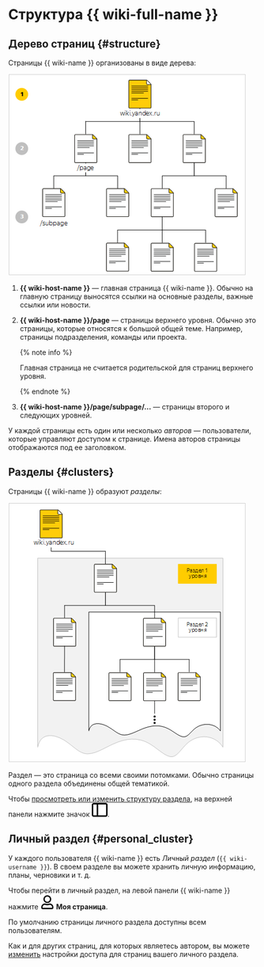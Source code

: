 # Структура {{ wiki-full-name }}

## Дерево страниц {#structure}

Страницы {{ wiki-name }} организованы в виде дерева:

![](../_assets/wiki/wiki-sructure-diagram.png)

1. **{{ wiki-host-name }}** — главная страница {{ wiki-name }}. Обычно на главную страницу выносятся ссылки на основные разделы, важные ссылки или новости.

1. **{{ wiki-host-name }}/page** — страницы верхнего уровня. Обычно это страницы, которые относятся к большой общей теме. Например, страницы подразделения, команды или проекта.

    {% note info %}

    Главная страница не считается родительской для страниц верхнего уровня.

    {% endnote %}

1. **{{ wiki-host-name }}/page/subpage/...** — страницы второго и следующих уровней.

У каждой страницы есть один или несколько _авторов_ — пользователи, которые управляют доступом к странице. Имена авторов страницы отображаются под ее заголовком.

## Разделы {#clusters}

Страницы {{ wiki-name }} образуют _разделы_:

![](../_assets/wiki/clusters.png)

Раздел — это страница со всеми своими потомками. Обычно страницы одного раздела объединены общей тематикой.

Чтобы [просмотреть или изменить структуру раздела](cluster-overview.md#subpages), на верхней панели нажмите значок ![](../_assets/wiki/svg/structure-icon.svg).

## Личный раздел {#personal_cluster}

У каждого пользователя {{ wiki-name }} есть _Личный раздел_ (`{{ wiki-username }}`). В своем разделе вы можете хранить личную информацию, планы, черновики и т. д. 

Чтобы перейти в личный раздел, на левой панели {{ wiki-name }} нажмите ![](../_assets/wiki/svg/go-to-my-page-icon.svg) **Моя страница**.

По умолчанию страницы личного раздела доступны всем пользователям.

Как и для других страниц, для которых являетесь автором, вы можете [изменить](page-management/access-setup.md) настройки доступа для страниц вашего личного раздела.